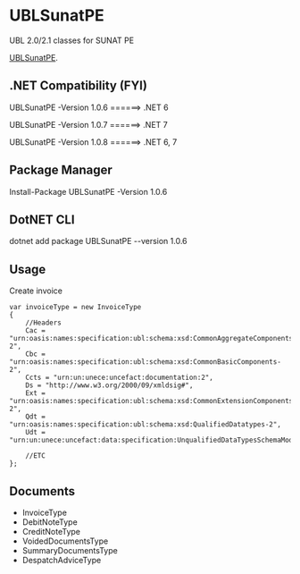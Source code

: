 # UBLSunatPE
UBL 2.0/2.1 classes for SUNAT PE

[UBLSunatPE](https://www.nuget.org/packages/UBLSunatPE).

## .NET Compatibility (FYI)
UBLSunatPE -Version 1.0.6 ======> .NET 6

UBLSunatPE -Version 1.0.7 ======> .NET 7

UBLSunatPE -Version 1.0.8 ======> .NET 6, 7

## Package Manager
Install-Package UBLSunatPE -Version 1.0.6

## DotNET CLI
dotnet add package UBLSunatPE --version 1.0.6

## Usage
Create invoice
```
var invoiceType = new InvoiceType
{
    //Headers
    Cac = "urn:oasis:names:specification:ubl:schema:xsd:CommonAggregateComponents-2",
    Cbc = "urn:oasis:names:specification:ubl:schema:xsd:CommonBasicComponents-2",
    Ccts = "urn:un:unece:uncefact:documentation:2",
    Ds = "http://www.w3.org/2000/09/xmldsig#",
    Ext = "urn:oasis:names:specification:ubl:schema:xsd:CommonExtensionComponents-2",
    Qdt = "urn:oasis:names:specification:ubl:schema:xsd:QualifiedDatatypes-2",
    Udt = "urn:un:unece:uncefact:data:specification:UnqualifiedDataTypesSchemaModule:2",

    //ETC
};
```

## Documents
- InvoiceType
- DebitNoteType
- CreditNoteType
- VoidedDocumentsType
- SummaryDocumentsType
- DespatchAdviceType
